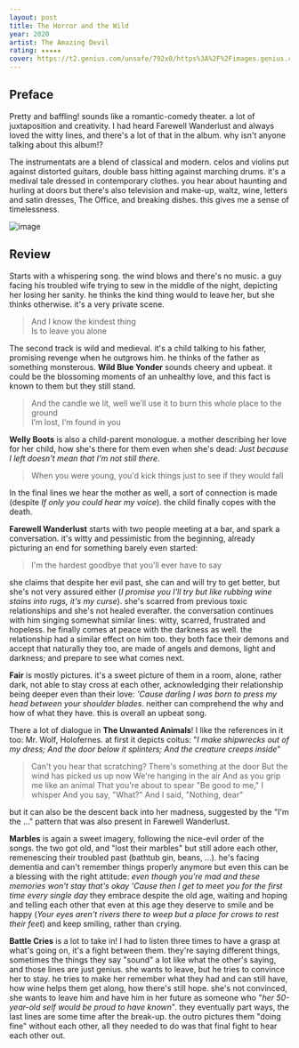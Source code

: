 ```yaml
---
layout: post
title: The Horror and the Wild
year: 2020
artist: The Amazing Devil 
rating: ★★★★★
cover: https://t2.genius.com/unsafe/792x0/https%3A%2F%2Fimages.genius.com%2F0c189d731444426c9f5c18e621b391cc.960x960x1.jpg
---
```


## Preface
Pretty and baffling! sounds like a romantic-comedy theater. a lot of juxtaposition and creativity. I had heard Farewell Wanderlust and always loved the witty lines, and there's a lot of that in the album. why isn't anyone talking about this album!?

The instrumentats are a blend of classical and modern. celos and violins put against distorted guitars, double bass hitting against marching drums. it's a medival tale dressed in contemporary clothes. you hear about haunting and hurling at doors but there's also television and make-up, waltz, wine, letters and satin dresses, The Office, and breaking dishes. this gives me a sense of timelessness.

![image](https://github.com/user-attachments/assets/981fa1d7-4435-44e0-b91a-a7573152f8e8)


## Review
Starts with a whispering song. the wind blows and there's no music. a guy facing his troubled wife trying to sew in the middle of the night, depicting her losing her sanity. he thinks the kind thing would to leave her, but she thinks otherwise. it's a very private scene.
> And I know the kindest thing  
> Is to leave you alone

The second track is wild and medieval. it's a child talking to his father, promising revenge when he outgrows him. he thinks of the father as something monsterous. **Wild Blue Yonder** sounds cheery and upbeat. it could be the blossoming moments of an unhealthy love, and this fact is known to them but they still stand.
> And the candle we lit, well we’ll use it to burn this whole place to the ground  
> I’m lost, I’m found in you

**Welly Boots** is also a child-parent monologue. a mother describing her love for her child, how she's there for them even when she's dead: _Just because I left doesn't mean that I'm not still there_.
> When you were young, you'd kick things just to see if they would fall

In the final lines we hear the mother as well, a sort of connection is made (despite _If only you could hear my voice_). the child finally copes with the death.

**Farewell Wanderlust** starts with two people meeting at a bar, and spark a conversation. it's witty and pessimistic from the beginning, already picturing an end for something barely even started:
> I'm the hardest goodbye that you'll ever have to say

she claims that despite her evil past, she can and will try to get better, but she's not very assured either (_I promise you I'll try but like rubbing wine stains into rugs, it's my curse_). she's scarred from previous toxic relationships and she's not healed everafter. the conversation continues with him singing somewhat similar lines: witty, scarred, frustrated and hopeless. he finally comes at peace with the darkness as well. the relationship had a similar effect on him too. they both face their demons and accept that naturally they too, are made of angels and demons, light and darkness; and prepare to see what comes next.

**Fair** is mostly pictures. it's a sweet picture of them in a room, alone, rather dark, not able to stay cross at each other, acknowledging their relationship being deeper even than their love: _'Cause darling I was born to press my head between your shoulder blades_. neither can comprehend the why and how of what they have. this is overall an upbeat song.

There a lot of dialogue in **The Unwanted Animals**! I like the references in it too: Mr. Wolf, Holofernes. at first it depicts coitus: "_I make shipwrecks out of my dress; And the door below it splinters; And the creature creeps inside_"
> Can't you hear that scratching?
> There's something at the door
> But the wind has picked us up now
> We're hanging in the air
> And as you grip me like an animal
> That you're about to spear
> "Be good to me," I whisper
> And you say, "What?"
> And I said, "Nothing, dear"

but it can also be the descent back into her madness, suggested by the "I'm the ..." pattern that was also present in Farewell Wanderlust.

**Marbles** is again a sweet imagery, following the nice-evil order of the songs. the two got old, and "lost their marbles" but still adore each other, remenescing their troubled past (bathtub gin, beans, ...). he's facing dementia and can't remember things properly anymore but even this can be a blessing with the right attitude: _even though you're mad and these memories won't stay that's okay 'Cause then I get to meet you for the first time every single day_
they embrace despite the old age, waiting and hoping and telling each other that even at this age they deserve to smile and be happy (_Your eyes aren't rivers there to weep but a place for crows to rest their feet_) and keep smiling, rather than crying.

**Battle Cries** is a lot to take in! I had to listen three times to have a grasp at what's going on, it's a fight between them. they're saying different things, sometimes the things they say "sound" a lot like what the other's saying, and those lines are just genius. she wants to leave, but he tries to convince her to stay. he tries to make her remember what they had and can still have, how wine helps them get along, how there's still hope. she's not convinced, she wants to leave him and have him in her future as someone who "_her 50-year-old self would be proud to have known_". they eventually part ways, the last lines are some time after the break-up. the outro pictures them "doing fine" without each other, all they needed to do was that final fight to hear each other out.
